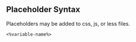 ## Placeholder Syntax

Placeholders may be added to css, js, or less files. 

```
<%variable-name%>
```
